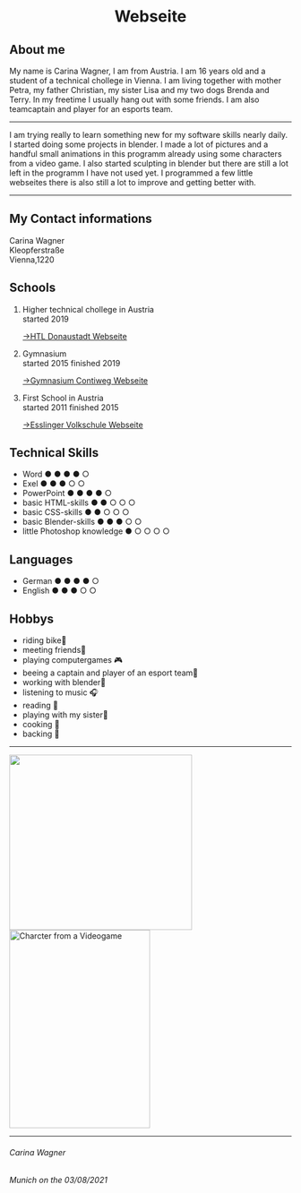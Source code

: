 
<html lang="en">
  <head>
  <meta charset="UTF-8">
  <link rel="stylesheet" type="text/css" href="main.css">
   <h1 align="center">Webseite</h1>
</head>
<body>

  <h2> About me</h2> 
  <p>My name is Carina Wagner, I am from Austria. I am 16 years old and a student of a technical chollege in Vienna. I am living together with mother Petra, my father Christian, my sister Lisa and my two dogs Brenda and Terry. In my freetime I usually hang out with some friends. I am also teamcaptain and player for an esports team.</p>
  <hr>
  <p>I am trying really to learn something new for my software skills nearly daily. I started doing some projects in blender. I made a lot of pictures and a handful small animations in this programm already using some characters from a video game. I also started sculpting in blender but there are still a lot left in the programm I have not used yet. I programmed a few little webseites there is also still a lot to improve and getting better with.</p>
  <hr>
  <h2>My Contact informations</h2>
  <article>Carina Wagner</article>
  <article>Kleopferstraße</article>
  <article>Vienna,1220</article>
  <h2>Schools</h2>
<ol>
  <li>Higher technical chollege in Austria</li>
  <article>started 2019</article>
   <p><a href="https://www.htl-donaustadt.at">→HTL Donaustadt Webseite</a></p>
  <li>Gymnasium</li>
  <article>started 2015 finished 2019</article>
  <p><a href="https://www.brg-seestadt.at">→Gymnasium Contiweg Webseite</a></p>
  <li>First School in Austria</li>
  <article>started 2011 finished 2015</article>
  <p><a href="http://www.offene-volksschule-an-der-lobau.at/Startseite/">→Esslinger Volkschule Webseite</a></p> 
</ol>
  <h2>Technical Skills</h2>
  <ul>
    <li>Word                          ● ● ● ● ○</li>
    <li>Exel                          ● ● ● ○ ○</li>
    <li>PowerPoint                    ● ● ● ● ○</li>                
    <li>basic HTML-skills             ● ● ○ ○ ○</li> 
    <li>basic CSS-skills              ● ● ○ ○ ○</li>
    <li>basic Blender-skills          ● ● ● ○ ○</li>
    <li>little Photoshop knowledge    ● ○ ○ ○ ○</li>
  </ul>
  <h2> Languages</h2>
<ul>
  <li>German  ● ● ● ● ○</li>
  <li>English ● ● ● ○ ○</li>
</ul>
<h2>Hobbys</h2>
<ul>
  <li>riding bike🚴︁</li>
  <li>meeting friends👤︁</li>
  <li>playing computergames 🎮︁</li>
  <li>beeing a captain and player of an esport team🏅︁</li>
  <li>working with blender🎥︁</li>
  <li>listening to music 🎧︁</li>
  <li>reading 📖︁</li>
  <li>playing with my sister🏓︁</li>
  <li>cooking 🍴︁</li>
  <li>backing 🥧︁</li>
  </ul>
<hr>
  
  <img src="https://www.haustier-news.de/wp-content/uploads/2017/02/Katzenbilder-30-Stueck.jpg" width="326" height="313"> <img src="https://images-wixmp-ed30a86b8c4ca887773594c2.wixmp.com/f/8fde87e7-9e99-430f-b8cd-b1255d5ac4b2/def2c7y-adfaa43e-3225-4ea9-bf2b-16a8ac805093.png/v1/fill/w_753,h_1062,strp/nea_karlsson___graff_crafter__by_kabalstein_def2c7y-pre.png?token=eyJ0eXAiOiJKV1QiLCJhbGciOiJIUzI1NiJ9.eyJzdWIiOiJ1cm46YXBwOjdlMGQxODg5ODIyNjQzNzNhNWYwZDQxNWVhMGQyNmUwIiwiaXNzIjoidXJuOmFwcDo3ZTBkMTg4OTgyMjY0MzczYTVmMGQ0MTVlYTBkMjZlMCIsIm9iaiI6W1t7ImhlaWdodCI6Ijw9MTgwNSIsInBhdGgiOiJcL2ZcLzhmZGU4N2U3LTllOTktNDMwZi1iOGNkLWIxMjU1ZDVhYzRiMlwvZGVmMmM3eS1hZGZhYTQzZS0zMjI1LTRlYTktYmYyYi0xNmE4YWM4MDUwOTMucG5nIiwid2lkdGgiOiI8PTEyODAifV1dLCJhdWQiOlsidXJuOnNlcnZpY2U6aW1hZ2Uub3BlcmF0aW9ucyJdfQ.HGngdvhvkoVGlsXG-_ic8-QxRvb0EjpnSxEqlxZrSW8  " alt="Charcter from a Videogame" width="251" height="354">   
  <hr>
</body>
<footer> 
  <h6>Carina Wagner</h6>
  <h6>Munich on the 03/08/2021</h6>
 </footer>
</html>
